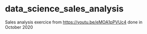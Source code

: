 # data_science_sales_analysis
Sales analysis exercice from https://youtu.be/eMOA1pPVUc4 done in October 2020
